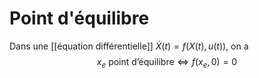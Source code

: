 # Point d'équilibre

Dans une [[équation différentielle]] $\dot X(t) = f(X(t), u(t))$, on a 
$$
x_e \text{ point d'équilibre} \iff f(x_e, 0) = 0
$$